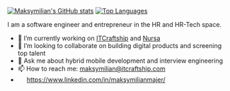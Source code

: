 [![Maksymilian's GitHub stats](https://github-readme-stats.vercel.app/api?username=maksymilian-majer&hide=stars&count_private=true)](https://github.com/anuraghazra/github-readme-stats)
[![Top Languages](https://github-readme-stats.vercel.app/api/top-langs/?username=maksymilian-majer&layout=compact)](https://github.com/anuraghazra/github-readme-stats)

I am a software engineer and entrepreneur in the HR and HR-Tech space. 

- 🔭 I’m currently working on [ITCraftship](https://www.itcraftship.com) and [Nursa](https://nursa.com/)
- 👯 I’m looking to collaborate on building digital products and screening top talent
- 💬 Ask me about hybrid mobile development and interview engineering
- 📫 How to reach me: maksymilian@itcraftship.com
- <img src="https://static-exp1.licdn.com/sc/h/al2o9zrvru7aqj8e1x2rzsrca" width="16"> https://www.linkedin.com/in/maksymilianmajer/
